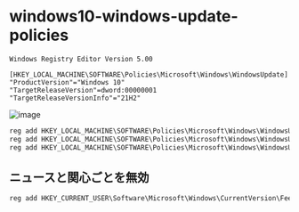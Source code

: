 # windows10-windows-update-policies

```reg
Windows Registry Editor Version 5.00

[HKEY_LOCAL_MACHINE\SOFTWARE\Policies\Microsoft\Windows\WindowsUpdate]
"ProductVersion"="Windows 10"
"TargetReleaseVersion"=dword:00000001
"TargetReleaseVersionInfo"="21H2"

```

![image](https://user-images.githubusercontent.com/1501327/160027519-c956f2fa-bf4d-440b-ac54-7b1e32808bea.png)

```bat
reg add HKEY_LOCAL_MACHINE\SOFTWARE\Policies\Microsoft\Windows\WindowsUpdate /v ProductVersion /t REG_SZ /d "Windows 10" /f
reg add HKEY_LOCAL_MACHINE\SOFTWARE\Policies\Microsoft\Windows\WindowsUpdate /v TargetReleaseVersion /t REG_DWORD /d 1 /f
reg add HKEY_LOCAL_MACHINE\SOFTWARE\Policies\Microsoft\Windows\WindowsUpdate /v ProductVersion /t REG_SZ /d 21H2 /f
```

## ニュースと関心ごとを無効
```bat
reg add HKEY_CURRENT_USER\Software\Microsoft\Windows\CurrentVersion\Feeds /v ShellFeedsTaskbarViewMode /t REG_DWORD /d 2 /f
```
